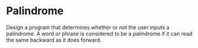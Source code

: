 # Palindrome
Design a program that determines whether or not the user inputs a palindrome. 
A word or phrase is considered to be a palindrome if it can read the same backward as it does forward.
